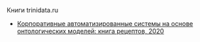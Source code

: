 Книги trinidata.ru
- [Корпоративные автоматизированные системы на основе онтологических моделей: книга рецептов, 2020](https://trinidata.ru/files/CookBook.pdf)
   
